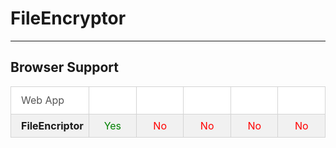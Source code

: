 # FileEncryptor


<style>
table.browserref
{
border-collapse:collapse;width:100%;
}

table.browserref tr:nth-child(even)	{background-color:#F1F1F1;}
table.browserref tr:nth-child(odd)  {background-color:#ffffff;}
table.browserref tr.fixzebra        {background-color:#F1F1F1;}

table.browserref th{
height:44px;background-repeat:no-repeat;background-position:center center;border:1px solid #d4d4d4;background-color:#ffffff;font-weight:normal;color:#555555;padding:11px 5px 11px 5px;vertical-align:middle;
}

table.browserref td{
border:1px solid #d4d4d4;text-align:center;padding:8px;vertical-align:top;
}

table.browserref th:first-child,table.browserref td:first-child{padding-left:16px}

table.browserref .bsIE       {background-image:url('/images/compatible_ie.gif');}
table.browserref .bsEdge     {background-image:url('/images/compatible_edge.gif');}
table.browserref .bsFirefox  {background-image:url('/images/compatible_firefox.png')}
table.browserref .bsChrome   {background-image:url('/images/compatible_chrome.gif');}
table.browserref .bsSafari   {background-image:url('/images/compatible_safari.gif');}
table.browserref .bsOpera    {background-image:url('/images/compatible_opera.gif')}


.true{

color: green;

}


.false{

color: red;

}
</style>

<hr>

<h2>Browser Support</h2>
<table class="browserref notranslate">
  <tr>
    <th style="width:20%;font-size:16px;text-align:left;">Web App</th>
    <th style="width:16%;" class="bsChrome" title="Chrome"></th>
    <th style="width:16%;" class="bsEdge" title="Internet Explorer / Edge"></th>
    <th style="width:16%;" class="bsFirefox" title="Firefox"></th>
    <th style="width:16%;" class="bsSafari" title="Safari"></th>
    <th style="width:16%;" class="bsOpera" title="Opera"></th>                
  </tr>
  <tr>
    <td style="text-align:left;"><strong>FileEncriptor</strong></td>
    <td class="true">Yes</td>
    <td class="false">No</td>
    <td class="false">No</td>
    <td class="false">No</td>
    <td class="false">No</td>
  </tr>
</table>
